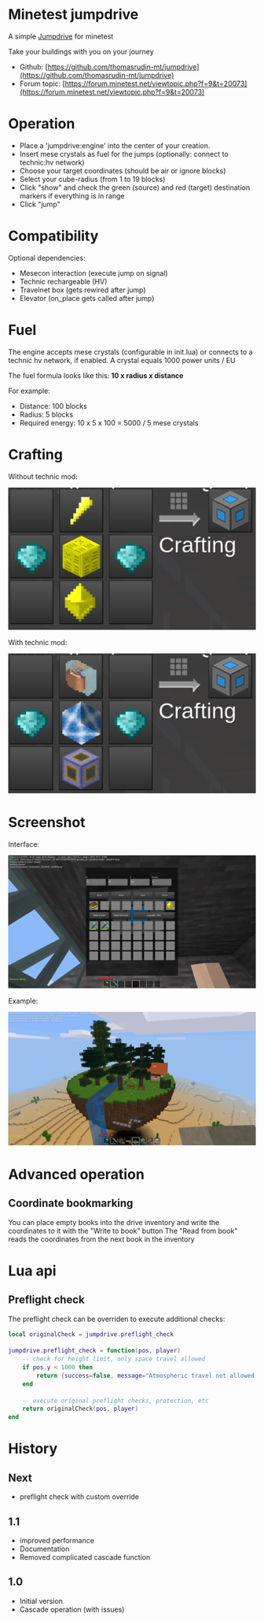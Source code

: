 Minetest jumpdrive
======

A simple [Jumpdrive](https://en.wikipedia.org/wiki/Jump_drive) for minetest

Take your buildings with you on your journey

* Github: [https://github.com/thomasrudin-mt/jumpdrive](https://github.com/thomasrudin-mt/jumpdrive)
* Forum topic: [https://forum.minetest.net/viewtopic.php?f=9&t=20073](https://forum.minetest.net/viewtopic.php?f=9&t=20073)

# Operation

* Place a 'jumpdrive:engine' into the center of your creation.
* Insert mese crystals as fuel for the jumps (optionally: connect to technic:hv network)
* Choose your target coordinates (should be air or ignore blocks)
* Select your cube-radius (from 1 to 19 blocks)
* Click "show" and check the green (source) and red (target) destination markers if everything is in range
* Click "jump"

# Compatibility

Optional dependencies:
* Mesecon interaction (execute jump on signal)
* Technic rechargeable (HV)
* Travelnet box (gets rewired after jump)
* Elevator (on_place gets called after jump)

# Fuel

The engine accepts mese crystals (configurable in init.lua) or connects to a technic hv network, if enabled.
A crystal equals 1000 power units / EU

The fuel formula looks like this: **10 x radius x distance**

For example:
* Distance: 100 blocks
* Radius: 5 blocks
* Required energy: 10 x 5 x 100 = 5000 / 5 mese crystals

# Crafting

Without technic mod:

![](screenshots/recipe.png?raw=true)

With technic mod:

![](screenshots/recipe_technic.png?raw=true)


# Screenshot

Interface:

![](screenshots/screenshot_20180507_200309.png?raw=true)

Example:

![](screenshots/screenshot_20180507_200203.png?raw=true)

# Advanced operation

## Coordinate bookmarking

You can place empty books into the drive inventory and write the coordinates to it with the "Write to book" button
The "Read from book" reads the coordinates from the next book in the inventory

# Lua api

## Preflight check

The preflight check can be overriden to execute additional checks:

```lua
local originalCheck = jumpdrive.preflight_check

jumpdrive.preflight_check = function(pos, player)
	-- check for height limit, only space travel allowed
	if pos.y < 1000 then
		return {success=false, message="Atmospheric travel not allowed!"}
	end
	
	-- execute original preflight checks, protection, etc
	return originalCheck(pos, player)
end

```

# History

## Next

* preflight check with custom override

## 1.1

* improved performance
* Documentation
* Removed complicated cascade function

## 1.0

* Initial version
* Cascade operation (with issues)






